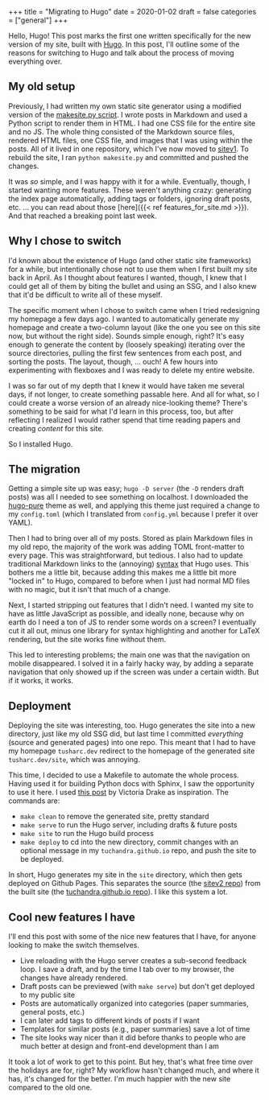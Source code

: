 +++
title = "Migrating to Hugo"
date = 2020-01-02
draft = false
categories = ["general"]
+++

Hello, Hugo! This post marks the first one written specifically for the new version of my site, built with [Hugo](https://gohugo.io). In this post, I'll outline some of the reasons for switching to Hugo and talk about the process of moving everything over.

<!--more-->

## My old setup
Previously, I had written my own static site generator using a modified version of the [makesite.py script](https://github.com/sunainapai/makesite/). I wrote posts in Markdown and used a Python script to render them in HTML. I had one CSS file for the entire site and no JS. The whole thing consisted of the Markdown source files, rendered HTML files, one CSS file, and images that I was using within the posts. All of it lived in one repository, which I've now moved to [sitev1](https://github.com/tuchandra/sitev1). To rebuild the site, I ran `python makesite.py` and committed and pushed the changes.

It was *so* simple, and I was happy with it for a while. Eventually, though, I started wanting more features. These weren't anything crazy: generating the index page automatically, adding tags or folders, ignoring draft posts, etc. ... you can read about those [here]({{< ref features_for_site.md >}}). And that reached a breaking point last week.


## Why I chose to switch
I'd known about the existence of Hugo (and other static site frameworks) for a while, but intentionally chose not to use them when I first built my site back in April. As I thought about features I wanted, though, I knew that I could get all of them by biting the bullet and using an SSG, and I also knew that it'd be difficult to write all of these myself.

The specific moment when I chose to switch came when I tried redesigning my homepage a few days ago. I wanted to automatically generate my homepage and create a two-column layout (like the one you see on this site now, but without the right side). Sounds simple enough, right? It's easy enough to generate the content by (loosely speaking) iterating over the source directories, pulling the first few sentences from each post, and sorting the posts. The layout, though, ... ouch! A few hours into experimenting with flexboxes and I was ready to delete my entire website.

I was so far out of my depth that I knew it would have taken me several days, if not longer, to create something passable here. And all for what, so I could create a worse version of an already nice-looking theme? There's something to be said for what I'd learn in this process, too, but after reflecting I realized I would rather spend that time reading papers and creating *content* for this site.

So I installed Hugo.


## The migration
Getting a simple site up was easy; `hugo -D server` (the `-D` renders draft posts) was all I needed to see something on localhost. I downloaded the [hugo-pure](https://github.com/xiaoheiAh/hugo-theme-pure/) theme as well, and applying this theme just required a change to my `config.toml` (which I translated from `config.yml` because I prefer it over YAML).

Then I had to bring over all of my posts. Stored as plain Markdown files in my old repo, the majority of the work was adding TOML front-matter to every page. This was straightforward, but tedious. I also had to update traditional Markdown links to the (annoying) [syntax](https://gohugo.io/content-management/cross-references/) that Hugo uses. This bothers me a little bit, because adding this makes me a little bit more "locked in" to Hugo, compared to before when I just had normal MD files with no magic, but it isn't that much of a change.

Next, I started stripping out features that I didn't need. I wanted my site to have as little JavaScript as possible, and ideally none, because why on earth do I need a ton of JS to render some words on a screen? I eventually cut it all out, minus one library for syntax highlighting and another for LaTeX rendering, but the site works fine without them.

This led to interesting problems; the main one was that the navigation on mobile disappeared. I solved it in a fairly hacky way, by adding a separate navigation that only showed up if the screen was under a certain width. But if it works, it works.


## Deployment
Deploying the site was interesting, too. Hugo generates the site into a new directory, just like my old SSG did, but last time I committed *everything* (source and generated pages) into one repo. This meant that I had to have my homepage `tusharc.dev` redirect to the homepage of the generated site `tusharc.dev/site`, which was annoying.

This time, I decided to use a Makefile to automate the whole process. Having used it for building Python docs with Sphinx, I saw the opportunity to use it here. I used [this post](https://victoria.dev/blog/a-portable-makefile-for-continuous-delivery-with-hugo-and-github-pages/) by Victoria Drake as inspiration. The commands are:

 * `make clean` to remove the generated site, pretty standard
 * `make serve` to run the Hugo server, including drafts & future posts
 * `make site` to run the Hugo build process
 * `make deploy` to cd into the new directory, commit changes with an optional message in my `tuchandra.github.io` repo, and push the site to be deployed.

In short, Hugo generates my site in the `site` directory, which then gets deployed on Github Pages. This separates the source (the [sitev2 repo](https://github.com/tuchandra/sitev2)) from the built site (the [tuchandra.github.io repo](https://github.com/tuchandra/tuchandra.github.io)). I like this system a lot.


## Cool new features I have
I'll end this post with some of the nice new features that I have, for anyone looking to make the switch themselves.

 * Live reloading with the Hugo server creates a sub-second feedback loop. I save a draft, and by the time I tab over to my browser, the changes have already rendered.
 * Draft posts can be previewed (with `make serve`) but don't get deployed to my public site
 * Posts are automatically organized into categories (paper summaries, general posts, etc.)
 * I can later add tags to different kinds of posts if I want
 * Templates for similar posts (e.g., paper summaries) save a lot of time
 * The site looks way nicer than it did before thanks to people who are much better at design and front-end development than I am

It took a lot of work to get to this point. But hey, that's what free time over the holidays are for, right? My workflow hasn't changed much, and where it has, it's changed for the better. I'm much happier with the new site compared to the old one.
